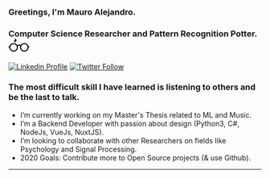 ### Greetings, I'm Mauro Alejandro. 

### Computer Science Researcher and Pattern Recognition Potter. <img src="./svg/potterGlasses.svg" width="42">

[![Linkedin Profile](https://img.shields.io/static/v1?label=My%20Profile&logo=Linkedin&?logoColor=0077B5&style=for-the-badge&message=Mauro%20Jimenez%20M&color=0077B5)](https://www.linkedin.com/in/mauro-alejandro-jimenez-medina-b899b7167/)
[![Twitter Follow](https://img.shields.io/twitter/follow/MauroJimenezM?color=1DA1F2&logo=twitter&style=for-the-badge)](https://twitter.com/intent/follow?original_referer=https://github.com/MauroJimenezM&screen_name=MauroJimenezM)

### The most difficult skill I have learned is listening to others and be the last to talk.

- I’m currently working on my Master's Thesis related to ML and Music.
- I’m a Backend Developer with passion about design (Python3, C#, NodeJs, VueJs, NuxtJS).
- I’m looking to collaborate with other Researchers on fields like Psychology and Signal Processing.
- 2020 Goals: Contribute more to Open Source projects (& use Github).
---

[Medium]: https://medium.com/@JMmauro
[twitter]: https://twitter.com/MauroJimenezM
[linkedin]: https://www.linkedin.com/in/mauro-alejandro-jimenez-medina-b899b7167/
[Researchgate]: https://www.researchgate.net/profile/Mauro_Alejandro_Jimenez_Medina
[GoogleScholar]: https://scholar.google.es/citations?hl=es&user=4stR-zIAAAAJ
